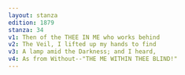 ```yaml
---
layout: stanza
edition: 1879
stanza: 34
v1: Then of the THEE IN ME who works behind
v2: The Veil, I lifted up my hands to find
v3: A lamp amid the Darkness; and I heard,
v4: As from Without--"THE ME WITHIN THEE BLIND!"
---
```

